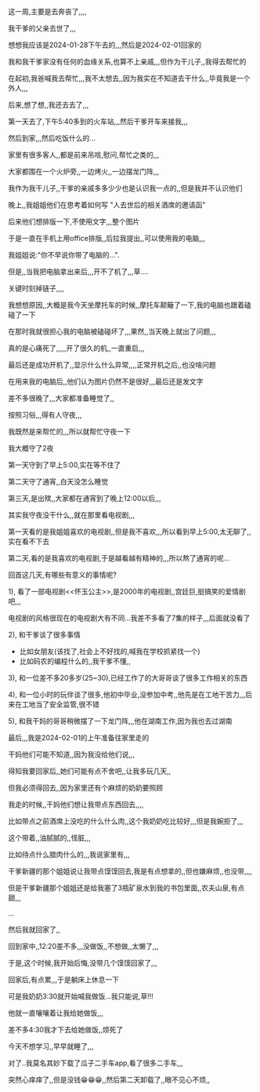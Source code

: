 这一周,主要是去奔丧了,,,,

我干爹的父亲去世了,,,

想想我应该是2024-01-28下午去的,,,然后是2024-02-01回家的

我和我干爹家没有任何的血缘关系,也算不上亲戚,,,但作为干儿子,,我得去帮忙的

在起初,我爸喊我去帮忙,,,我不太想去,,因为我实在不知道去干什么,,毕竟我是一个外人,,,

后来,想了想,,我还去去了,,,



第一天去了,下午5:40多到的火车站,,,然后干爹开车来接我,,,

然后到家,,,然后吃饭什么的...

家里有很多客人,,都是前来吊唁,慰问,帮忙之类的,,,

大家都围在一个火炉旁,,一边烤火,,一边摆龙门阵,,,

我作为我干儿子,,干爹的亲戚多多少少也是认识我一点的,,但是我并不认识他们



晚上,,我姐姐他们在思考着如何写 "人去世后的相关酒席的邀请函" 

后来他们想排版一下,不使用文字,,,整个图片

于是一直在手机上用office排版,,后拉我提出,,可以使用我的电脑,,,

我姐姐说:"你不早说你带了电脑的...".

但是,,当我把电脑拿出来后,,,开不了机了,,,草....

关键时刻掉链子,,,,

我想想原因,,大概是我今天坐摩托车的时候,,摩托车颠簸了一下,我的电脑也跟着磕碰了一下

在那时我就很担心我的电脑被磕碰坏了,,,果然,,当天晚上就出了问题,,,

真的是心痛死了,,,,,开了很久的机,,一直重启,,,

最后还是成功开机了,,显示什么什么异常,,,,正常开机之后,,也没啥问题



在用来我的电脑后,,他们认为图片仍然不是很好,,,最后还是发文字

差不多很晚了,,,大家都准备睡觉了,,



按照习俗,,,得有人守夜,,,

我既然是来帮忙的,,,所以就帮忙守夜一下

我大概守了2夜

第一天守到了早上5:00,实在等不住了

第二天守了通宵,,白天没怎么睡觉

第三天,是出殡,,大家都在通宵到了晚上12:00以后,,,

其实我守夜没干什么,,就在那里看电视剧,,,

第一天看的是我姐姐喜欢的电视剧,,但是我不喜欢,,,所以看到早上5:00,太无聊了,,实在看不下去

第二天,看的是我喜欢的电视剧,于是越看越有精神的,,,所以熬了通宵的呢...



回首这几天,有哪些有意义的事情呢?

1), 看了一部电视剧<<怀玉公主>>,是2000年的电视剧,,宫廷巨,挺搞笑的爱情剧吧,,,

电视剧的风格很现在的电视剧大有不同...我差不多看了7集的样子,,,后面就没看了

2), 和干爹谈了很多事情

- 比如女朋友(该找了,社会上不好找的,喊我在学校抓紧找一个)
- 比如码农的编程什么的,,我干爹不懂,,

3), 和一位差不多20多岁(25~30),已经工作了的大哥哥谈了很多工作相关的东西

4), 和一位小时的玩伴谈了很多,他初中毕业,没参加中考,,他先是在工地干苦力,,,后来在工地当了安全监管,很不错

5), 和我干妈的哥哥稍微摆了一下龙门阵,,,他在湖南工作,因为我也去过湖南

最后,,,我是2024-02-01的上午准备往家里走的

干妈他们可能不知道,,因为我没给他们说,,,

得知我要回家后,,她们可能有点不舍吧,,让我多玩几天,,

但我必须得回去,,因为家里还有个麻烦的奶奶要照顾

我走的时候,,干妈他们想让我带点东西回去,,,,

比如带点之前酒席上没吃的什么什么肉,,这个我奶奶吃比较好,,,但是我婉拒了,,,

这个带着,,油腻腻的,,怪脏,,,

比如待点什么腊肉什么的,,,我说家里有,,,

干爹新疆的那个姐姐说让我带点馍馍回去,我是有点想拿的,,但也嫌麻烦,,也没带,,,,

但是干爹新疆那个姐姐还是给我塞了3瓶矿泉水到我的书包里面,,农夫山泉,有点甜,,,

...

然后我就回家了,,

回到家中,,12:20差不多,,,没做饭,,不想做,,太懒了,,,

于是,这个时候,我开始后悔,没带几个馍馍回家了,,,



回家后,有点累,,,于是躺床上休息一下

可是我奶奶3:30就开始喊我做饭...我只能说,草!!!

他就一直嚷嚷着让我给她做饭,,,

差不多4:30我才下去给她做饭,,烦死了



今天不想学习,,早早就睡了,,,

对了..我莫名其妙下载了瓜子二手车app,看了很多二手车,,,

突然心痒痒了,,但是没钱😁😁😁,,然后第二天卸载了,,眼不见心不烦,,













